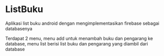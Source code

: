 # ListBuku
Aplikasi list buku android dengan mengimplementasikan firebase sebagai databasenya

Terdapat 2 menu, menu add untuk menambah buku dan pengarang ke database,
menu list berisi list buku dan pengarang yang diambil dari database
